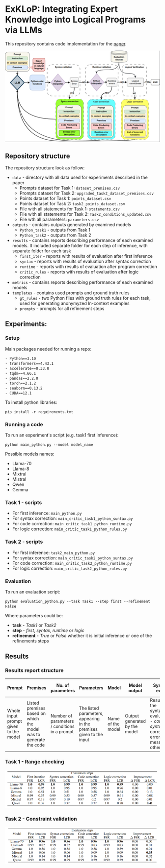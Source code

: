 # ExKLoP: Integrating Expert Knowledge into Logical Programs via LLMs
This repository contains code implementation for the [paper]().

![](images/png/framework_diagram.png)

## Repository structure
The repository structure look as follow:
- `data` - directory with all data used for experiments described in the paper
    - Prompts dataset for Task 1: `dataset_premises.csv`
    - Prompts dataset for Task 2: `upgraded_task2_dataset_premises.csv`
    - Points dataset for Task 1: `points_dataset.csv`
    - Points dataset for Task 2: `task2_points_dataset.csv`
    - File with all statements for Task 1: `statements.csv`
    - File with all statements for Task 2: `Task2_conditions_updated.csv`
    - File wth all parameters: `parameters.csv`
- `outputs` - contains outputs generated by examined models
    - `Python_task1` - outputs from Task 1
    - `Python_task2` - outputs from Task 2
- `results` - contains reports describing performance of each examined models. It included separate folder for each step of inference, with separate folder for each task
    - `first_iter` - reports with results of evaluation after first inference
    - `syntax` - reports with results of evaluation after syntax correction
    - `runtime` - reports with results of evaluation after program correction
    - `critic_rules` - reports with results of evaluation after logic correction
- `metrics` - contains reports describing performance of each examined models
- `templates` - contains used prompts and ground truth rules
    - `gt_rules` - two Python files with ground truth rules for each task, used for generating anonymyzed In-context examples
    - `prompts` - prompts for all refinement steps

## Experiments:
### Setup
Main packages needed for running a repo:
```
- Python==3.10
- transformers==4.43.1
- accelerate==0.33.0
- tqdm==4.66.1
- pandas==2.2.0
- torch==2.1.2
- seaborn==0.13.2
- CUDA==12.1
```

To install python libraries:
```console
pip install -r requirements.txt
```

### Running a code
To run an experiment's script (e.g. task1 first inference):
```console
python main_python.py --model model_name
```
Possible models names:
- Llama-70
- Llama-8
- Mixtral
- Mistral
- Qwen
- Gemma

### Task 1 - scripts

- For first inference: `main_python.py`
- For syntax correction: `main_critic_task1_python_suntax.py`
- For code correction: `main_critic_task1_python_runtime.py`
- For logic correction: `main_critic_task1_python_rules.py`

### Task 2 - scripts

- For first inference: `task2_main_python.py`
- For syntax correction: `main_critic_task2_python_suntax.py`
- For code correction: `main_critic_task2_python_runtime.py`
- For logic correction: `main_critic_task2_python_rules.py`

### Evaluation
To run an evaluation script:
```console
python evaluation_python.py --task Task1 --step first --refinement False
```
Where parameters could be:

- **task** - *Task1* or *Task2*
- **step** - *first*, *syntax*, *runtime* or *logic*
- **refinement** - *True* or *False* whether it is initial inference or one of the refinements steps

## Results

### Results report structure
| Prompt | Premises | No. of parameters | Parameters | Model | Model output | Syntax eval | Out-of-range | Out-of-range detection |
| -------- | ------- | -------- | ------- | -------- | ------- | -------- | ------- | -------- |
| Whole input prompt given to the model | Listed premises based on which the model was to generate the code | Number of parameters / conditions in a prompt | The listed parameters, appearing in the premises given to the input| Name of the model | Output generated by the model | Result of the syntaz evaluation - *correct syntax* if correct, error message otherwise | A ground truth answer for detection of out-of-range value | Results of the evaluation returned by a generated code |

### Task 1 - Range checking
![](images/png/Task1_results.png)


### Task 2 - Constraint validation
![](images/png/Task2_results.png)
